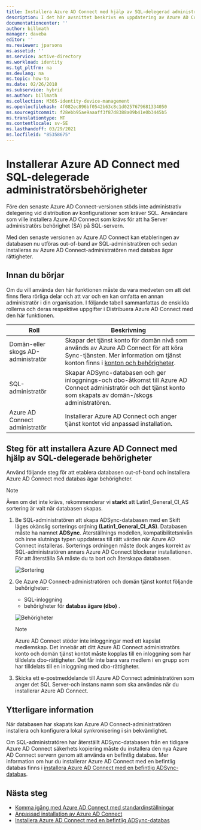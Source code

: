 ```yaml
---
title: Installera Azure AD Connect med hjälp av SQL-delegerad administratörs behörighet | Microsoft Docs
description: I det här avsnittet beskrivs en uppdatering av Azure AD Connect som gör det möjligt att installera med ett konto som bara har SQL dbo-behörighet.
documentationcenter: ''
author: billmath
manager: daveba
editor: ''
ms.reviewer: jparsons
ms.assetid: ''
ms.service: active-directory
ms.workload: identity
ms.tgt_pltfrm: na
ms.devlang: na
ms.topic: how-to
ms.date: 02/26/2018
ms.subservice: hybrid
ms.author: billmath
ms.collection: M365-identity-device-management
ms.openlocfilehash: 4f082ec896bf0542b63c8c1d0257679681334050
ms.sourcegitcommit: f28ebb95ae9aaaff3f87d8388a09b41e0b3445b5
ms.translationtype: MT
ms.contentlocale: sv-SE
ms.lasthandoff: 03/29/2021
ms.locfileid: "85358675"
---
```

# <a name="install-azure-ad-connect-using-sql-delegated-administrator-permissions"></a>Installerar Azure AD Connect med SQL-delegerade administratörsbehörigheter
Före den senaste Azure AD Connect-versionen stöds inte administrativ delegering vid distribution av konfigurationer som kräver SQL.  Användare som ville installera Azure AD Connect som krävs för att ha Server administratörs behörighet (SA) på SQL-servern.

Med den senaste versionen av Azure AD Connect kan etableringen av databasen nu utföras out-of-band av SQL-administratören och sedan installeras av Azure AD Connect-administratören med databas ägar rättigheter.

## <a name="before-you-begin"></a>Innan du börjar
Om du vill använda den här funktionen måste du vara medveten om att det finns flera rörliga delar och att var och en kan omfatta en annan administratör i din organisation.  I följande tabell sammanfattas de enskilda rollerna och deras respektive uppgifter i Distribuera Azure AD Connect med den här funktionen.

|Roll|Beskrivning|
|-----|-----|
|Domän-eller skogs AD-administratör|Skapar det tjänst konto för domän nivå som används av Azure AD Connect för att köra Sync-tjänsten.  Mer information om tjänst konton finns i [konton och behörigheter](reference-connect-accounts-permissions.md).
|SQL-administratör|Skapar ADSync-databasen och ger inloggnings-och dbo-åtkomst till Azure AD Connect administratör och det tjänst konto som skapats av domän-/skogs administratören.|
Azure AD Connect administratör|Installerar Azure AD Connect och anger tjänst kontot vid anpassad installation.

## <a name="steps-for-installing-azure-ad-connect-using-sql-delegated-permissions"></a>Steg för att installera Azure AD Connect med hjälp av SQL-delegerade behörigheter
Använd följande steg för att etablera databasen out-of-band och installera Azure AD Connect med databas ägar behörigheter.

>[!NOTE]
>Även om det inte krävs, rekommenderar vi **starkt** att Latin1_General_CI_AS sortering är valt när databasen skapas.


1. Be SQL-administratören att skapa ADSync-databasen med en Skift läges okänslig sorterings ordning **(Latin1_General_CI_AS)**.  Databasen måste ha namnet **ADSync**.  Återställnings modellen, kompatibilitetsnivån och inne slutnings typen uppdateras till rätt värden när Azure AD Connect installeras.  Sorterings ordningen måste dock anges korrekt av SQL-administratören annars Azure AD Connect blockerar installationen.  För att återställa SA måste du ta bort och återskapa databasen.
 
   ![Sortering](./media/how-to-connect-install-sql-delegation/sql4.png)
2. Ge Azure AD Connect-administratören och domän tjänst kontot följande behörigheter:
   - SQL-inloggning 
   - behörigheter för **databas ägare (dbo)** .
 
   ![Behörigheter](./media/how-to-connect-install-sql-delegation/sql3a.png)

   >[!NOTE]
   >Azure AD Connect stöder inte inloggningar med ett kapslat medlemskap.  Det innebär att ditt Azure AD Connect administratörs konto och domän tjänst kontot måste kopplas till en inloggning som har tilldelats dbo-rättigheter.  Det får inte bara vara medlem i en grupp som har tilldelats till en inloggning med dbo-rättigheter.

3. Skicka ett e-postmeddelande till Azure AD Connect administratören som anger det SQL Server-och instans namn som ska användas när du installerar Azure AD Connect.

## <a name="additional-information"></a>Ytterligare information
När databasen har skapats kan Azure AD Connect-administratören installera och konfigurera lokal synkronisering i sin bekvämlighet.

Om SQL-administratören har återställt ADSync-databasen från en tidigare Azure AD Connect säkerhets kopiering måste du installera den nya Azure AD Connect servern genom att använda en befintlig databas. Mer information om hur du installerar Azure AD Connect med en befintlig databas finns i [installera Azure AD Connect med en befintlig ADSync-databas](how-to-connect-install-existing-database.md).

## <a name="next-steps"></a>Nästa steg
- [Komma igång med Azure AD Connect med standardinställningar](how-to-connect-install-express.md)
- [Anpassad installation av Azure AD Connect](how-to-connect-install-custom.md)
- [Installera Azure AD Connect med en befintlig ADSync-databas](how-to-connect-install-existing-database.md)  
